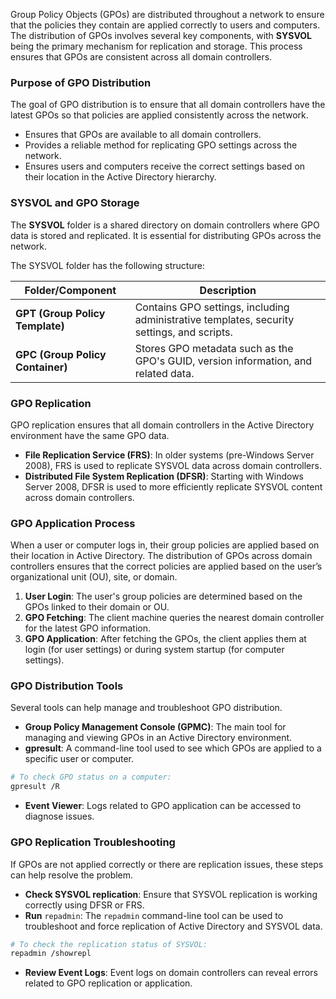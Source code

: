 Group Policy Objects (GPOs) are distributed throughout a network to ensure that the policies they contain are applied correctly to users and computers. The distribution of GPOs involves several key components, with **SYSVOL** being the primary mechanism for replication and storage. This process ensures that GPOs are consistent across all domain controllers.

### Purpose of GPO Distribution

The goal of GPO distribution is to ensure that all domain controllers have the latest GPOs so that policies are applied consistently across the network.

- Ensures that GPOs are available to all domain controllers.
- Provides a reliable method for replicating GPO settings across the network.
- Ensures users and computers receive the correct settings based on their location in the Active Directory hierarchy.

### SYSVOL and GPO Storage

The **SYSVOL** folder is a shared directory on domain controllers where GPO data is stored and replicated. It is essential for distributing GPOs across the network.

The SYSVOL folder has the following structure:

|Folder/Component|Description|
|---|---|
|**GPT (Group Policy Template)**|Contains GPO settings, including administrative templates, security settings, and scripts.|
|**GPC (Group Policy Container)**|Stores GPO metadata such as the GPO's GUID, version information, and related data.|

### GPO Replication

GPO replication ensures that all domain controllers in the Active Directory environment have the same GPO data.

- **File Replication Service (FRS)**: In older systems (pre-Windows Server 2008), FRS is used to replicate SYSVOL data across domain controllers.
- **Distributed File System Replication (DFSR)**: Starting with Windows Server 2008, DFSR is used to more efficiently replicate SYSVOL content across domain controllers.

### GPO Application Process

When a user or computer logs in, their group policies are applied based on their location in Active Directory. The distribution of GPOs across domain controllers ensures that the correct policies are applied based on the user’s organizational unit (OU), site, or domain.

1. **User Login**: The user's group policies are determined based on the GPOs linked to their domain or OU.
2. **GPO Fetching**: The client machine queries the nearest domain controller for the latest GPO information.
3. **GPO Application**: After fetching the GPOs, the client applies them at login (for user settings) or during system startup (for computer settings).

### GPO Distribution Tools

Several tools can help manage and troubleshoot GPO distribution.

- **Group Policy Management Console (GPMC)**: The main tool for managing and viewing GPOs in an Active Directory environment.
- **gpresult**: A command-line tool used to see which GPOs are applied to a specific user or computer.

```bash
# To check GPO status on a computer:
gpresult /R
```

- **Event Viewer**: Logs related to GPO application can be accessed to diagnose issues.

### GPO Replication Troubleshooting

If GPOs are not applied correctly or there are replication issues, these steps can help resolve the problem.

- **Check SYSVOL replication**: Ensure that SYSVOL replication is working correctly using DFSR or FRS.
- **Run** `repadmin`: The `repadmin` command-line tool can be used to troubleshoot and force replication of Active Directory and SYSVOL data.

```bash
# To check the replication status of SYSVOL:
repadmin /showrepl
```

- **Review Event Logs**: Event logs on domain controllers can reveal errors related to GPO replication or application.